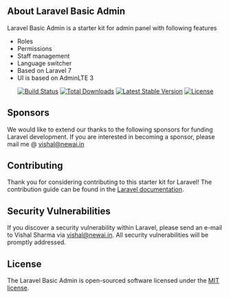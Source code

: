 


## About Laravel Basic Admin

Laravel Basic Admin is a starter kit for admin panel with following features

 - Roles
 - Permissions
 - Staff management
 - Language switcher
 - Based on Laravel 7
 - UI is based on AdminLTE 3


<p align="center">
<a href="https://travis-ci.org/laravel/framework"><img src="https://travis-ci.org/vish4395/laravel-basic-admin.svg" alt="Build Status"></a>
<a href="https://packagist.org/packages/laravel/framework"><img src="https://poser.pugx.org/vish4395/laravel-basic-admin/d/total.svg" alt="Total Downloads"></a>
<a href="https://packagist.org/packages/laravel/framework"><img src="https://poser.pugx.org/vish4395/laravel-basic-admin/v/stable.svg" alt="Latest Stable Version"></a>
<a href="https://packagist.org/packages/laravel/framework"><img src="https://poser.pugx.org/vish4395/laravel-basic-admin/license.svg" alt="License"></a>
</p>

## Sponsors

We would like to extend our thanks to the following sponsors for funding Laravel development. If you are interested in becoming a sponsor, please mail me @  vishal@newai.in

## Contributing

Thank you for considering contributing to this starter kit for Laravel! The contribution guide can be found in the [Laravel documentation](https://laravel.com/docs/contributions).


## Security Vulnerabilities

If you discover a security vulnerability within Laravel, please send an e-mail to Vishal Sharma via [vishal@newai.in](mailto:newai.in). All security vulnerabilities will be promptly addressed.

## License

The Laravel Basic Admin is open-sourced software licensed under the [MIT license](https://opensource.org/licenses/MIT).
